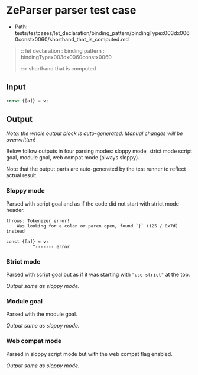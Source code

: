 # ZeParser parser test case

- Path: tests/testcases/let_declaration/binding_pattern/bindingTypex003dx0060constx0060/shorthand_that_is_computed.md

> :: let declaration : binding pattern : bindingTypex003dx0060constx0060
>
> ::> shorthand that is computed

## Input

`````js
const {[a]} = v;
`````

## Output

_Note: the whole output block is auto-generated. Manual changes will be overwritten!_

Below follow outputs in four parsing modes: sloppy mode, strict mode script goal, module goal, web compat mode (always sloppy).

Note that the output parts are auto-generated by the test runner to reflect actual result.

### Sloppy mode

Parsed with script goal and as if the code did not start with strict mode header.

`````
throws: Tokenizer error!
    Was looking for a colon or paren open, found `}` (125 / 0x7d) instead

const {[a]} = v;
          ^------- error
`````

### Strict mode

Parsed with script goal but as if it was starting with `"use strict"` at the top.

_Output same as sloppy mode._

### Module goal

Parsed with the module goal.

_Output same as sloppy mode._

### Web compat mode

Parsed in sloppy script mode but with the web compat flag enabled.

_Output same as sloppy mode._
